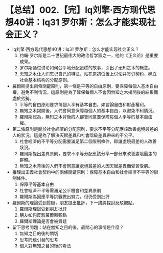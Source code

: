 # 【总结】002.【完】lq刘擎·西方现代思想40讲：lq31 罗尔斯：怎么才能实现社会正义？

-   lq刘擎·西方现代思想40讲：lq31 罗尔斯：怎么才能实现社会正义？
    1.  约翰·罗尔斯是二十世纪最伟大的政治哲学家之一，他的《正义论》是重要成果。
    2.  罗尔斯通过讨论如何公平地分配蛋糕的故事，引出了无知之木的概念。
    3.  无知之木让人们忘记自己的特征，站在原初位置上讨论并签订契约，确立社会基本结构的分配原则。
-   羅爾斯提出兩條關鍵原則，第一條是平等的自由原則，要保障每個人基本自由權，避免不利情況。這原則是為了確保每個人不會因無知之木揭開後的結果而處於劣勢。
    1.  平等的自由原則要求每個人享有基本自由，如言論自由和財產權利。
    2.  無知之木揭開後，人們會同意保障每個人的基本自由，以避免不利情況。
    3.  羅爾斯認為，無知之木背後的人都會同意要保障每個人平等的基本自由權。
-   第二條原則是關於社會經濟的分配原則，要求不平等分配應該改善處境最差的人的狀況。這是為了解決天賦差異和社會階級差異帶來的不公平。
    1.  社會經濟的不平等分配需要滿足第二個限制條件，即讓處境最差的人改善狀況。
    2.  羅爾斯提出差異原則，要求不平等分配應該分享一部分來改善處境最差的群體。
    3.  無知之木背後的人們不會同意讓處境最差的人因天賦差異而受苦受窮。
-   推理出正義社會契約中的兩條關鍵原則：保障基本自由和社會經濟不平等的限制條件。
    1.  保障平等基本自由
    2.  社會經濟不平等需滿足公平機會和差異原則
    3.  羅爾斯為回應平等挑戰做出努力，但仍受到批評
-   羅爾斯的理論受到質疑，朋友提出批評，下一講將探討反駁觀點。
    1.  羅爾斯理論受到朋友批評
    2.  朋友如何反駁羅爾斯觀點
    3.  羅爾斯理論是否會被質疑
-   留下思考問題：站在無知之目的後，最關心的事情是什麼？
    1.  無知之目的後的關切
    2.  思考問題引發的思考
    3.  個人對無知之目的後的看法